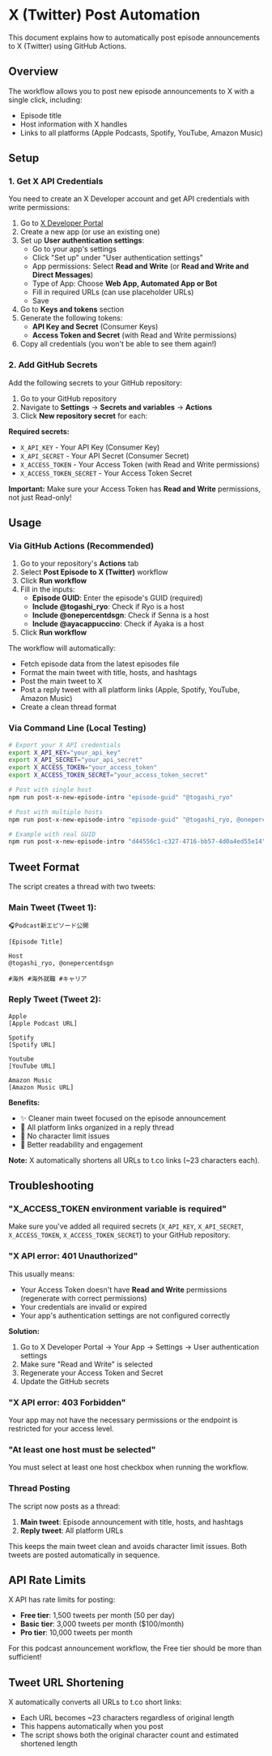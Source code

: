 # X (Twitter) Post Automation

This document explains how to automatically post episode announcements to X (Twitter) using GitHub Actions.

## Overview

The workflow allows you to post new episode announcements to X with a single click, including:

- Episode title
- Host information with X handles
- Links to all platforms (Apple Podcasts, Spotify, YouTube, Amazon Music)

## Setup

### 1. Get X API Credentials

You need to create an X Developer account and get API credentials with write permissions:

1. Go to [X Developer Portal](https://developer.twitter.com/en/portal/dashboard)
2. Create a new app (or use an existing one)
3. Set up **User authentication settings**:
   - Go to your app's settings
   - Click "Set up" under "User authentication settings"
   - App permissions: Select **Read and Write** (or **Read and Write and Direct Messages**)
   - Type of App: Choose **Web App, Automated App or Bot**
   - Fill in required URLs (can use placeholder URLs)
   - Save
4. Go to **Keys and tokens** section
5. Generate the following tokens:
   - **API Key and Secret** (Consumer Keys)
   - **Access Token and Secret** (with Read and Write permissions)
6. Copy all credentials (you won't be able to see them again!)

### 2. Add GitHub Secrets

Add the following secrets to your GitHub repository:

1. Go to your GitHub repository
2. Navigate to **Settings** → **Secrets and variables** → **Actions**
3. Click **New repository secret** for each:

**Required secrets:**

- `X_API_KEY` - Your API Key (Consumer Key)
- `X_API_SECRET` - Your API Secret (Consumer Secret)
- `X_ACCESS_TOKEN` - Your Access Token (with Read and Write permissions)
- `X_ACCESS_TOKEN_SECRET` - Your Access Token Secret

**Important:** Make sure your Access Token has **Read and Write** permissions, not just Read-only!

## Usage

### Via GitHub Actions (Recommended)

1. Go to your repository's **Actions** tab
2. Select **Post Episode to X (Twitter)** workflow
3. Click **Run workflow**
4. Fill in the inputs:
   - **Episode GUID**: Enter the episode's GUID (required)
   - **Include @togashi_ryo**: Check if Ryo is a host
   - **Include @onepercentdsgn**: Check if Senna is a host
   - **Include @ayacappuccino**: Check if Ayaka is a host
5. Click **Run workflow**

The workflow will automatically:

- Fetch episode data from the latest episodes file
- Format the main tweet with title, hosts, and hashtags
- Post the main tweet to X
- Post a reply tweet with all platform links (Apple, Spotify, YouTube, Amazon Music)
- Create a clean thread format

### Via Command Line (Local Testing)

```bash
# Export your X API credentials
export X_API_KEY="your_api_key"
export X_API_SECRET="your_api_secret"
export X_ACCESS_TOKEN="your_access_token"
export X_ACCESS_TOKEN_SECRET="your_access_token_secret"

# Post with single host
npm run post-x-new-episode-intro "episode-guid" "@togashi_ryo"

# Post with multiple hosts
npm run post-x-new-episode-intro "episode-guid" "@togashi_ryo, @onepercentdsgn"

# Example with real GUID
npm run post-x-new-episode-intro "d44556c1-c327-4716-bb57-4d0a4ed55e14" "@togashi_ryo, @onepercentdsgn"
```

## Tweet Format

The script creates a thread with two tweets:

### Main Tweet (Tweet 1):

```
🎧Podcast新エピソード公開

[Episode Title]

Host
@togashi_ryo, @onepercentdsgn

#海外 #海外就職 #キャリア
```

### Reply Tweet (Tweet 2):

```
Apple
[Apple Podcast URL]

Spotify
[Spotify URL]

Youtube
[YouTube URL]

Amazon Music
[Amazon Music URL]
```

**Benefits:**

- ✨ Cleaner main tweet focused on the episode announcement
- 🔗 All platform links organized in a reply thread
- 📏 No character limit issues
- 👀 Better readability and engagement

**Note:** X automatically shortens all URLs to t.co links (~23 characters each).

## Troubleshooting

### "X_ACCESS_TOKEN environment variable is required"

Make sure you've added all required secrets (`X_API_KEY`, `X_API_SECRET`, `X_ACCESS_TOKEN`, `X_ACCESS_TOKEN_SECRET`) to your GitHub repository.

### "X API error: 401 Unauthorized"

This usually means:

- Your Access Token doesn't have **Read and Write** permissions (regenerate with correct permissions)
- Your credentials are invalid or expired
- Your app's authentication settings are not configured correctly

**Solution:**

1. Go to X Developer Portal → Your App → Settings → User authentication settings
2. Make sure "Read and Write" is selected
3. Regenerate your Access Token and Secret
4. Update the GitHub secrets

### "X API error: 403 Forbidden"

Your app may not have the necessary permissions or the endpoint is restricted for your access level.

### "At least one host must be selected"

You must select at least one host checkbox when running the workflow.

### Thread Posting

The script now posts as a thread:

1. **Main tweet**: Episode announcement with title, hosts, and hashtags
2. **Reply tweet**: All platform URLs

This keeps the main tweet clean and avoids character limit issues. Both tweets are posted automatically in sequence.

## API Rate Limits

X API has rate limits for posting:

- **Free tier**: 1,500 tweets per month (50 per day)
- **Basic tier**: 3,000 tweets per month ($100/month)
- **Pro tier**: 10,000 tweets per month

For this podcast announcement workflow, the Free tier should be more than sufficient!

## Tweet URL Shortening

X automatically converts all URLs to t.co short links:

- Each URL becomes ~23 characters regardless of original length
- This happens automatically when you post
- The script shows both the original character count and estimated shortened length
